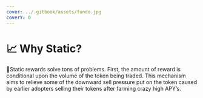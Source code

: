 ```yaml
---
cover: ../.gitbook/assets/fundo.jpg
coverY: 0
---
```


# 📈 Why Static?

:clap:Static rewards solve tons of problems. First, the amount of reward is conditional upon the volume of the token being traded. This mechanism aims to relieve some of the downward sell pressure put on the token caused by earlier adopters selling their tokens after farming crazy high APY’s.

